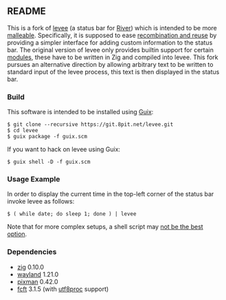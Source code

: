 ## README

This is a fork of [levee] (a status bar for [River]) which is intended to be more [malleable].
Specifically, it is supposed to ease [recombination and reuse][malleable reuse] by providing a simpler interface for adding custom information to the status bar.
The original version of levee only provides builtin support for certain [modules][levee modules], these have to be written in Zig and compiled into levee.
This fork pursues an alternative direction by allowing arbitrary text to be written to standard input of the levee process, this text is then displayed in the status bar.

### Build

This software is intended to be installed using [Guix]:

    $ git clone --recursive https://git.8pit.net/levee.git
    $ cd levee
    $ guix package -f guix.scm

If you want to hack on levee using Guix:

    $ guix shell -D -f guix.scm

### Usage Example

In order to display the current time in the top-left corner of the status bar invoke levee as follows:

    $ ( while date; do sleep 1; done ) | levee

Note that for more complex setups, a shell script may [not be the best option](https://flak.tedunangst.com/post/rough-idling).

### Dependencies

* [zig] 0.10.0
* [wayland] 1.21.0
* [pixman] 0.42.0
* [fcft] 3.1.5 (with [utf8proc] support)

[levee]: https://sr.ht/~andreafeletto/levee
[River]: https://github.com/riverwm/river/
[levee modules]: https://git.sr.ht/~andreafeletto/levee/tree/main/item/src/modules
[malleable]: https://malleable.systems/
[malleable reuse]: https://malleable.systems/mission/#2-arbitrary-recombination-and-reuse
[Guix]: https://guix.gnu.org/
[zig]: https://ziglang.org/
[wayland]: https://wayland.freedesktop.org/
[pixman]: http://pixman.org/
[fcft]: https://codeberg.org/dnkl/fcft/
[utf8proc]: https://juliastrings.github.io/utf8proc/
